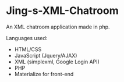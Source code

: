 # Jing-s-XML-Chatroom
An XML chatroom application made in php. 

Languages used:
- HTML/CSS
- JavaScript (Jquery/AJAX)
- XML (simplexml, Google Login API)
- PHP
- Materialize for front-end
